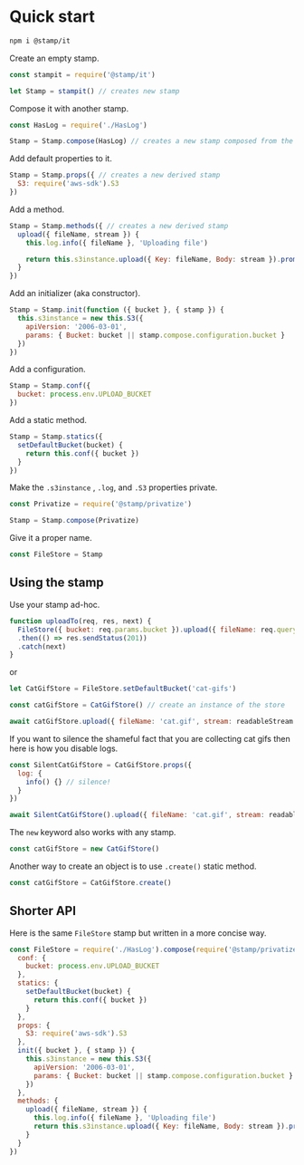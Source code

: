 # Quick start

```bash
npm i @stamp/it
```

Create an empty stamp.

```js
const stampit = require('@stamp/it')

let Stamp = stampit() // creates new stamp
```

Compose it with another stamp.

```js
const HasLog = require('./HasLog')

Stamp = Stamp.compose(HasLog) // creates a new stamp composed from the two
```

Add default properties to it.

```js
Stamp = Stamp.props({ // creates a new derived stamp
  S3: require('aws-sdk').S3
})
```

Add a method.

```js
Stamp = Stamp.methods({ // creates a new derived stamp
  upload({ fileName, stream }) {
    this.log.info({ fileName }, 'Uploading file')

    return this.s3instance.upload({ Key: fileName, Body: stream }).promise()
  }
})
```

Add an initializer \(aka constructor\).

```js
Stamp = Stamp.init(function ({ bucket }, { stamp }) {
  this.s3instance = new this.S3({ 
    apiVersion: '2006-03-01', 
    params: { Bucket: bucket || stamp.compose.configuration.bucket }
  })
})
```

Add a configuration.

```js
Stamp = Stamp.conf({
  bucket: process.env.UPLOAD_BUCKET
})
```

Add a static method.

```js
Stamp = Stamp.statics({
  setDefaultBucket(bucket) {
    return this.conf({ bucket })
  }
})
```

Make the `.s3instance` , `.log`, and `.S3` properties private.

```js
const Privatize = require('@stamp/privatize')

Stamp = Stamp.compose(Privatize)
```

Give it a proper name.

```js
const FileStore = Stamp
```

## Using the stamp

Use your stamp ad-hoc.

```js
function uploadTo(req, res, next) {
  FileStore({ bucket: req.params.bucket }).upload({ fileName: req.query.file, stream: req })
  .then(() => res.sendStatus(201))
  .catch(next)
}
```

or

```js
let CatGifStore = FileStore.setDefaultBucket('cat-gifs')

const catGifStore = CatGifStore() // create an instance of the store

await catGifStore.upload({ fileName: 'cat.gif', stream: readableStream })
```

If you want to silence the shameful fact that you are collecting cat gifs then here is how you disable logs.

```js
const SilentCatGifStore = CatGifStore.props({
  log: {
    info() {} // silence!
  }
})

await SilentCatGifStore().upload({ fileName: 'cat.gif', stream: readableStream })
```

The `new` keyword also works with any stamp.

```js
const catGifStore = new CatGifStore()
```

Another way to create an object is to use `.create()` static method.

```js
const catGifStore = CatGifStore.create()
```

## Shorter API

Here is the same `FileStore` stamp but written in a more concise way.

```js
const FileStore = require('./HasLog').compose(require('@stamp/privatize'), {
  conf: {
    bucket: process.env.UPLOAD_BUCKET
  },
  statics: {
    setDefaultBucket(bucket) {
      return this.conf({ bucket })
    }
  },
  props: {
    S3: require('aws-sdk').S3
  },
  init({ bucket }, { stamp }) {
    this.s3instance = new this.S3({ 
      apiVersion: '2006-03-01', 
      params: { Bucket: bucket || stamp.compose.configuration.bucket }
    })
  },
  methods: {
    upload({ fileName, stream }) {
      this.log.info({ fileName }, 'Uploading file')
      return this.s3instance.upload({ Key: fileName, Body: stream }).promise()
    }
  }
})
```



